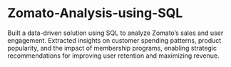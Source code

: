 # Zomato-Analysis-using-SQL
Built a data-driven solution using SQL to analyze Zomato’s sales and user engagement. Extracted insights on customer spending patterns, product popularity, and the impact of membership programs, enabling strategic recommendations for improving user retention and maximizing revenue.

